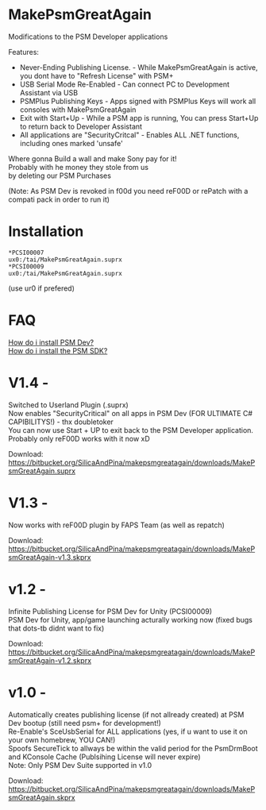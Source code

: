 # MakePsmGreatAgain
Modifications to the PSM Developer applications

Features:     
+ Never-Ending Publishing License. - While MakePsmGreatAgain is active, you dont have to "Refresh License" with PSM+     
+ USB Serial Mode Re-Enabled - Can connect PC to Development Assistant via USB      
+ PSMPlus Publishing Keys - Apps signed with PSMPlus Keys will work all consoles with MakePsmGreatAgain     
+ Exit with Start+Up - While a PSM app is running, You can press Start+Up to return back to Developer Assistant     
+ All applications are "SecurityCritcal" - Enables ALL .NET functions, including ones marked 'unsafe'     
    
Where gonna Build a wall and make Sony pay for it!    
Probably with he money they stole from us    
by deleting our PSM Purchases    
    
(Note: As PSM Dev is revoked in f00d you need reF00D or rePatch with a compati pack in order to run it)     

# Installation
```
*PCSI00007
ux0:/tai/MakePsmGreatAgain.suprx
*PCSI00009
ux0:/tai/MakePsmGreatAgain.suprx
```
(use ur0 if prefered)

# FAQ     
    
[How do i install PSM Dev?](https://www.youtube.com/watch?v=CuxaVTyAVn8)    
[How do i install the PSM SDK?](https://www.youtube.com/watch?v=KoZ1xVNTjUc)    
    
# V1.4 -
Switched to Userland Plugin (.suprx)    
Now enables "SecurityCritical" on all apps in PSM Dev (FOR ULTIMATE C# CAPIBILITYS!) - thx doubletoker     
You can now use Start + UP to exit back to the PSM Developer application.     
Probably only reF00D works with it now xD        
    
Download: https://bitbucket.org/SilicaAndPina/makepsmgreatagain/downloads/MakePsmGreatAgain.suprx    
    
# V1.3 -
Now works with reF00D plugin by FAPS Team (as well as repatch) 

Download: https://bitbucket.org/SilicaAndPina/makepsmgreatagain/downloads/MakePsmGreatAgain-v1.3.skprx

# v1.2 -
Infinite Publishing License for PSM Dev for Unity (PCSI00009)  
PSM Dev for Unity, app/game launching acturally working now (fixed bugs that dots-tb didnt want to fix)

Download: https://bitbucket.org/SilicaAndPina/makepsmgreatagain/downloads/MakePsmGreatAgain-v1.2.skprx

# v1.0 -
Automatically creates publishing license (if not allready created) at PSM Dev bootup (still need psm+ for development!)    
Re-Enable's SceUsbSerial for ALL applications (yes, if u want to use it on your own homebrew, YOU CAN!)   
Spoofs SecureTick to allways be within the valid period for the PsmDrmBoot and KConsole Cache (Publsihing License will never expire)   
Note: Only PSM Dev Suite supported in v1.0  

Download: https://bitbucket.org/SilicaAndPina/makepsmgreatagain/downloads/MakePsmGreatAgain.skprx  
